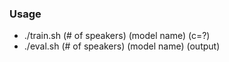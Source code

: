 ### Usage
* ./train.sh (# of speakers) (model name) (c=?) 
* ./eval.sh (# of speakers) (model name) (output)
